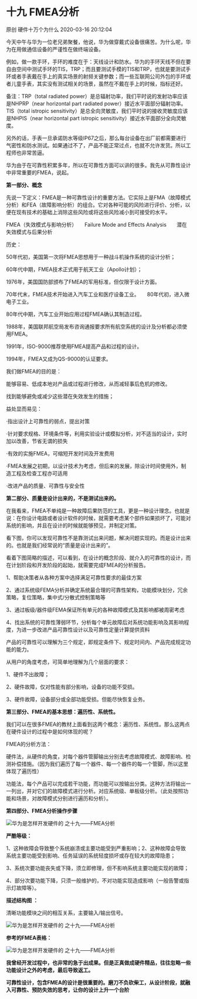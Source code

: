 十九 FMEA分析
======================

原创 硬件十万个为什么 2020-03-16 20:12:04

今天中午与华为一位老兄弟聚餐，他说，华为做穿戴式设备很痛苦。为什么呢，华为在用做通信设备的严谨性在做终端设备。

例如，做一款手环，手环的难度在于：天线设计和防水。华为的手环天线不但在要自由空间中测试手环的TIS，TRP；而且要测试手模的TIS和TRP，也就是要测试手环或者手表戴在手上的真实场景的射频关键参数；而一些互联网公司外包的手环或者儿童手表，其实没有测试相关的场景，虽然在不戴在手上的时候，指标还好。

备注：TRP（total radiated power）是总辐射功率，我们平时说的发射功率应该是NHPRP（near horizontal part radiated power）接近水平面部分辐射功率。TIS（total istropic sensitivity）是总全向灵敏度，我们平时说的接收灵敏度应该是NHPIS（near horizontal part istropic sensitivity）接近水平面部分全向灵敏度。

另外的话，手表一旦承诺防水等级IP67之后，那么每台设备在出厂前都需要进行气密性和防水测试。如果通过不了，产品不能正常过点，也就不允许发货。所以工程师也非常苦逼。

华为由于在可靠性积累多年，所以在可靠性方面可以讲的很多。我先从可靠性设计中非常重要的FMEA，说起。

**第一部分、概念**

先说一下定义：FMEA是一种可靠性设计的重要方法。它实际上是FMA（故障模式分析）和FEA（故障影响分析）的组合。它对各种可能的风险进行评价、分析，以便在现有技术的基础上消除这些风险或将这些风险减小到可接受的水平。

  

FMEA（失效模式与影响分析）　　Failure Mode and Effects Analysis　　潜在失效模式与后果分析

  

历史：

50年代初，美国第一次将FMEA思想用于一种战斗机操作系统的设计分析；　　

60年代中期，FMEA技术正式用于航天工业（Apollo计划）；　　

1976年，美国国防部颁布了FMEA的军用标准，但仅限于设计方面。　　

70年代末，FMEA技术开始进入汽车工业和医疗设备工业。　　80年代初，进入微电子工业。　　

80年代中期，汽车工业开始应用过程FMEA确认其制造过程。　　

1988年，美国联邦航空局发布咨询通报要求所有航空系统的设计及分析都必须使用FMEA。　　

1991年，ISO-9000推荐使用FMEA提高产品和过程的设计。　　

1994年，FMEA又成为QS-9000的认证要求。

我们做FMEA的目的是：

能够容易、低成本地对产品或过程进行修改，从而减轻事后危机的修改。

找到能够避免或减少这些潜在失效发生的措施；

益处显而易见：

·指出设计上可靠性的弱点，提出对策

·针对要求规格、环境条件等，利用实验设计或模拟分析，对不适当的设计，实时加以改善，节省无谓的损失

·有效的实施FMEA，可缩短开发时间及开发费用

·FMEA发展之初期，以设计技术为考虑，但后来的发展，除设计时间使用外，制造工程及检查工程亦可适用

·改进产品的质量、可靠性与安全性

**第二部分、质量是设计出来的，不是测试出来的。**

在我看来，FMEA不单纯是一种故障后果防范的工具，更是一种设计理念。也就是说：在你设计电路或者设计软件的时候，就需要考虑某个部件如果损坏了，可能对系统的影响，并且在设计的时候就能够预见，并制定对策。

看下图，你可以发现可靠性不是靠测试出来问题，解决问题实现的。而是设计出来的。也就是我们经常说的“质量是设计出来的”。

看着下图简略的描述，可以看到，在设计的概念阶段、就介入的可靠性的设计，而在计划阶段和开发阶段的起始，就需要完成FMEA的分析报告。

  

1、帮助决策者从各种方案中选择满足可靠性要求的最佳方案

2、通过系统级FEMA分析并确定系统最合理的可靠性架构，功能模块划分，冗余策略，复位策略，集中式/分散式控制策略等

3、通过板级/器件级FEMA保证所有单元的各种故障模式及其影响都被周密考虑

4、找出系统的可靠性薄弱环节，分析每个单元故障后对系统功能影响及其影响程度，为进一步改进产品可靠性设计以及可靠性定量计算提供资料

  

产品的可靠性可以理解为三个规定，即规定条件下、规定时间内、产品完成规定功能的能力。

从用户的角度考虑，可简单地理解为几个层面的要求：

1、硬件不出故障；

2、硬件故障，仅对性能有部分影响，设备的功能不受损。

3、硬件故障，设备部分或全部功能受损。但能尽快恢复业务。

  

**第三部分、FMEA的基本思想：遍历性、系统性。**

我们可以在很多FMEA的教材上面看到这两个概念：遍历性、系统性。那么这两点在硬件设计的过程中是如何体现的呢？

FMEA的分析方法：

硬件法，从硬件的角度，对每个器件管脚输出分别去考虑故障模式、故障影响、检测补偿措施。（因为我们遍历了每一个器件、每一个器件的每一个管脚，所以这里体现了遍历性）

功能法，每个产品可以完成若干功能，而功能可以按输出分类。这种方法将输出一一列出，并对它们的故障模式进行分析。对应系统级、单板级分析。（此处按照功能和场景，对故障模式分别进行遍历和分析）。

  

**第四部分、FMEA分析操作步骤**

  

![华为是怎样开发硬件的  之十九——FMEA分析](http://p1.pstatp.com/large/pgc-image/e5b67e06565044ce907be3960bcc9c8c)

**严酷等级：**

1、这种故障会导致整个系统崩溃或主要功能受到严重影响；2、这种故障会导致系统主要功能受到影响、任务延误的系统轻度损坏或存在较大的故障隐患；

3、系统次要功能丧失或下降，须立即修理，但不影响系统主要功能实现的故障；

4、部分次要功能下降，只须一般维护的，不对功能实现造成影响（一般告警或指示灯故障等）。

  

**描述结构图 ：**

清晰功能模块之间的相互关系，主要输入/输出信号。

![华为是怎样开发硬件的  之十九——FMEA分析](http://p1.pstatp.com/large/pgc-image/262e96d582b14f619f1e9061dcfcf83f)

  

**参考的FMEA表格：**

![华为是怎样开发硬件的  之十九——FMEA分析](http://p3.pstatp.com/large/pgc-image/94cc07288e3d41b989d2120594da1ff2)

**我曾经开发过程中，也非常的急于出成果。但是正真做成硬件精品，往往忽略一些功能设计之外的考虑，最后导致返工。**

**可靠性设计，包含FMEA的设计是很重要的。磨刀不负砍柴工，从设计阶段，就融入可靠性、预防失效的思考，让你的设计上升一个台阶**